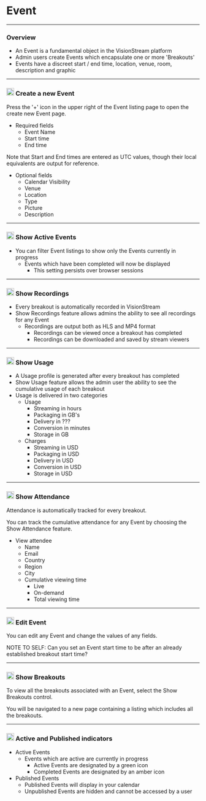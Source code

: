 # Event

---

### Overview

* An Event is a fundamental object in the VisionStream platform
* Admin users create Events which encapsulate one or more 'Breakouts'
* Events have a discreet start / end time, location, venue, room, description and graphic

---

### <img src="https://raw.githubusercontent.com/FortAwesome/Font-Awesome/6.x/svgs/solid/plus.svg" width="20" height="20"> Create a new Event

Press the '+' icon in the upper right of the Event listing page to open the create new Event page.

* Required fields
  - Event Name
  - Start time
  - End time

Note that Start and End times are entered as UTC values, though their local equivalents are output for reference.

* Optional fields
  - Calendar Visibility
  - Venue
  - Location
  - Type
  - Picture
  - Description

---

### <img src="https://raw.githubusercontent.com/FortAwesome/Font-Awesome/6.x/svgs/solid/toggle-on.svg" width="20" height="20"> Show Active Events
* You can filter Event listings to show only the Events currently in progress
  - Events which have been completed will now be displayed
    - This setting persists over browser sessions

---

### <img src="https://raw.githubusercontent.com/FortAwesome/Font-Awesome/6.x/svgs/solid/circle-play.svg" width="20" height="20"> Show Recordings
* Every breakout is automatically recorded in VisionStream
* Show Recordings feature allows admins the ability to see all recordings for any Event
    - Recordings are output both as HLS and MP4 format
      - Recordings can be viewed once a breakout has completed
      - Recordings can be downloaded and saved by stream viewers

---

### <img src="https://raw.githubusercontent.com/FortAwesome/Font-Awesome/6.x/svgs/solid/gauge-high.svg" width="20" height="20"> Show Usage

* A Usage profile is generated after every breakout has completed
* Show Usage feature allows the admin user the ability to see the cumulative usage of each breakout
* Usage is delivered in two categories
  - Usage
    - Streaming in hours
    - Packaging in GB's
    - Delivery in ???
    - Conversion in minutes
    - Storage in GB
  - Charges
    - Streaming in USD
    - Packaging in USD
    - Delivery in USD
    - Conversion in USD
    - Storage in USD

---

### <img src="https://raw.githubusercontent.com/FortAwesome/Font-Awesome/6.x/svgs/solid/users.svg" width="20" height="20"> Show Attendance

Attendance is automatically tracked for every breakout.

You can track the cumulative attendance for any Event by choosing the Show Attendance feature.

* View attendee
  - Name
  - Email
  - Country
  - Region
  - City
  - Cumulative viewing time
    - Live  
    - On-demand 
    - Total viewing time

---

### <img src="https://raw.githubusercontent.com/FortAwesome/Font-Awesome/6.x/svgs/solid/pen-to-square.svg" width="20" height="20"> Edit Event

You can edit any Event and change the values of any fields.

NOTE TO SELF: Can you set an Event start time to be after an already established breakout start time?

---

### <img src="https://raw.githubusercontent.com/FortAwesome/Font-Awesome/6.x/svgs/solid/layer-group.svg" width="20" height="20"> Show Breakouts

To view all the breakouts associated with an Event, select the Show Breakouts control.

You will be navigated to a new page containing a listing which includes all the breakouts.

---

### <img src="https://raw.githubusercontent.com/FortAwesome/Font-Awesome/6.x/svgs/solid/circle.svg" width="20" height="20"> Active and Published indicators

* Active Events
  - Events which are active are currently in progress
    - Active Events are designated by a green icon 
    - Completed Events are designated by an amber icon
* Published Events
  - Published Events will display in your calendar
  - Unpublished Events are hidden and cannot be accessed by a user
